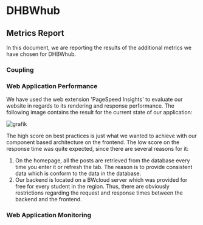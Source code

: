 # DHBWhub
## Metrics Report
In this document, we are reporting the results of the additional metrics we have chosen for DHBWhub.  
  
### Coupling

  
### Web Application Performance
We have used the web extension 'PageSpeed Insights' to evaluate our website in regards to its rendering and response performance. The following image contains the result for the current state of our application:
  
![grafik](https://github.com/SE-TINF22B6/DHBWhub/assets/122597204/926b8fe6-249c-4f37-8ab8-a33762f730e6)

The high score on best practices is just what we wanted to achieve with our component based architecture on the frontend. The low score on the response time was quite expected, since there are several reasons for it:
1. On the homepage, all the posts are retrieved from the database every time you enter it or refresh the tab. The reason is to provide consistent data which is conform to the data in the database.
2. Our backend is located on a BWcloud server which was provided for free for every student in the region. Thus, there are obviously restrictions regarding the request and response times between the backend and the frontend.
   
### Web Application Monitoring
